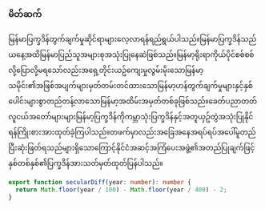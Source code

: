 ### မိတ်ဆက်

မြန်မာပြက္ခဒိန်တွက်ချက်မှုဆိုင်ရာများလေ့လာရန်ရည်ရွယ်ပါသည်။မြန်မာပြက္ခဒိန်သည်ယနေ့အထိမြန်မာပြည်သူအများစုအသုံးပြုနေဆဲဖြစ်သည်။မြန်မာ့ရိုးရာကိုယ်ပိုင်စစ်စစ်လို့ပြောလို့မရသော်လည်းအရှေ့တိုင်းယဥ်ကျေးမှုလွမ်းမိုးသောမြန်မာ့သမိုင်း၏အဖြစ်အပျက်များမှတ်တမ်းတင်ထားသောမြန်မာ့ဟန်တွက်ချက်မှုများနှင့်နှစ်ပေါင်းများစွာတည်တန့်လာသောမြန်မာ့အထိမ်းအမှတ်တစ်ခုဖြစ်သည်။ခေတ်ပညာတတ်လူငယ်အတော်များများမြန်မာ့ပြက္ခဒိန်ကိုကမ္ဘာသုံးပြက္ခဒိန်နှင့်အတူယှဥ်တွဲအသုံးပြုနိုင်ရန်ကြိုးစားအားထုတ်ခဲ့ကြပါသည်။တဖက်မှာလည်းအခြေအနေအရပ်ရပ်အပေါ်မူတည်ပြီးဆုံးဖြတ်ရသည်များရှိသောကြောင့်နိုင်ငံအဆင့်အကြံပေးအဖွဲ့၏အတည်ပြုချက်ဖြင့်နှစ်တစ်နှစ်၏ပြက္ခဒိန်အားသတ်မှတ်ထုတ်ပြန်ပါသည်။

```ts
export function secularDiff(year: number): number {
  return Math.floor(year / 100) - Math.floor(year / 400) - 2;
}
```
